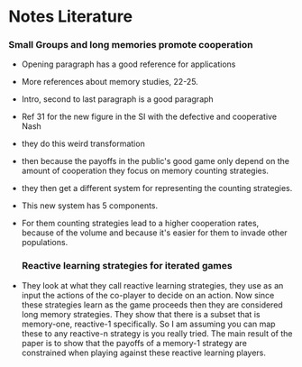 # Notes Literature

### Small Groups and long memories promote cooperation

- Opening paragraph has a good reference for applications
- More references about memory studies, 22-25.
- Intro, second to last paragraph is a good paragraph 
- Ref 31 for the new figure in the SI with the defective and cooperative Nash
- they do this weird transformation
- then because the payoffs in the public's good game only depend on the amount of cooperation
  they focus on memory counting strategies.
- they then get a different system for representing the counting strategies.
- This new system has 5 components.
- For them counting strategies lead to a higher cooperation rates,
  because of the volume and because it's easier for them to invade other populations.

  ### Reactive learning strategies for iterated games

- They look at what they call reactive learning strategies, they use as an
  input the actions of the co-player to decide on an action. Now since these
  strategies learn as the game proceeds then they are considered long memory
  strategies. They show that there is a subset that is memory-one, reactive-1
  specifically. So I am assuming you can map these to any reactive-n strategy
  is you really tried.
  The main result of the paper is to show that the payoffs of a memory-1 strategy
  are constrained when playing against these reactive learning players.
  